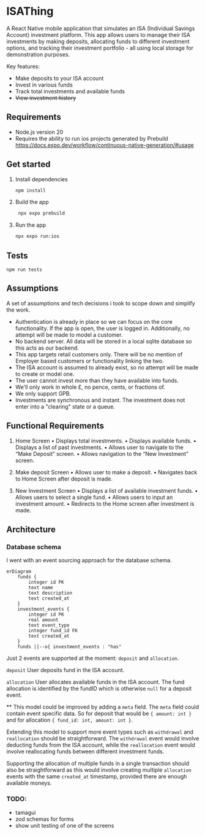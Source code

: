 # ISAThing

A React Native mobile application that simulates an ISA (Individual Savings Account) investment platform. This app allows users to manage their ISA investments by making deposits, allocating funds to different investment options, and tracking their investment portfolio - all using local storage for demonstration purposes.

Key features:

- Make deposits to your ISA account
- Invest in various funds
- Track total investments and available funds
- ~~View investment history~~

## Requirements

- Node.js version 20
- Requires the ability to run ios projects generated by Prebuild
  https://docs.expo.dev/workflow/continuous-native-generation/#usage

## Get started

1. Install dependencies

   ```bash
   npm install
   ```

2. Build the app

   ```bash
    npx expo prebuild
   ```

3. Run the app

   ```bash
   npx expo run:ios
   ```

## Tests

```
npm run tests
```

## Assumptions

A set of assumptions and tech decisions i took to scope down and simplify the work.

- Authentication is already in place so we can focus on the core functionality. If the app is open, the user is logged in. Additionally, no attempt will be made to model a customer.
- No backend server. All data will be stored in a local sqlite database so this acts as our backend.
- This app targets retail customers only. There will be no mention of Employer based customers or functionality linking the two.
- The ISA account is assumed to already exist, so no attempt will be made to create or model one.
- The user cannot invest more than they have available into funds.
- We'll only work in whole £, no pence, cents, or fractions of.
- We only support GPB.
- Investments are synchronous and instant. The investment does not enter into a "clearing" state or a queue.

## Functional Requirements

1. Home Screen
   • Displays total investments.
   • Displays available funds.
   • Displays a list of past investments.
   • Allows user to navigate to the “Make Deposit” screen.
   • Allows navigation to the “New Investment” screen.

2. Make deposit Screen
   • Allows user to make a deposit.
   • Navigates back to Home Screen after deposit is made.

3. New Investment Screen
   • Displays a list of available investment funds.
   • Allows users to select a single fund.
   • Allows users to input an investment amount.
   • Redirects to the Home screen after investment is made.

## Architecture

### Database schema

I went with an event sourcing approach for the database schema.

```mermaid
erDiagram
    funds {
        integer id PK
        text name
        text description
        text created_at
    }
    investment_events {
        integer id PK
        real amount
        text event_type
        integer fund_id FK
        text created_at
    }
    funds ||--o{ investment_events : "has"
```

Just 2 events are supported at the moment: `deposit` and `allocation`.

`deposit`
User deposits fund in the ISA account.

`allocation`
User allocates available funds in the ISA account. The fund allocation is identified by the fundID which is otherwise `null` for a deposit event.

\*\* This model could be improved by adding a `meta` field. The `meta` field could contain event specific data. So for deposit that would be `{ amount: int }` and for allocation `{ fund_id: int, amount: int }`.

Extending this model to support more event types such as `withdrawal` and `reallocation` should be straightforward. The `withdrawal` event would involve deducting funds from the ISA account, while the `reallocation` event would involve reallocating funds between different investment funds.

Supporting the allocation of multiple funds in a single transaction should also be straightforward as this would involve creating multiple `allocation` events with the same `created_at` timestamp, provided there are enough available moneys.

### TODO:

- tamagui
- zod schemas for forms
- show unit testing of one of the screens
